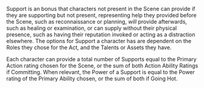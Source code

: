 Support is an bonus that characters not present in the Scene can provide if they are supporting but not present, representing help they provided before the Scene, such as reconnaissance or planning, *will* provide afterwards, such as healing or examination, or can supply without their physical presence, such as having their reputation invoked or acting as a distraction elsewhere. The options for Support a character has are dependent on the Roles they chose for the Act, and the Talents or Assets they have.

Each character can provide a total number of Supports equal to the Primary Action rating chosen for the Scene, or the sum of both Action Ability Ratings if Committing. When relevant, the Power of a Support is equal to the Power rating of the Primary Ability chosen, or the sum of both if Going Hot.